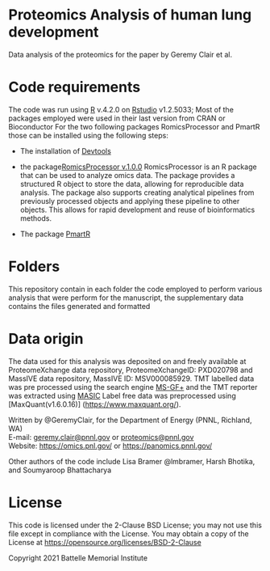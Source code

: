 # Proteomics Analysis of human lung development
Data analysis of the proteomics for the paper by Geremy Clair et al.

# Code requirements
The code was run using [R](https://cloud.r-project.org) v.4.2.0 on [Rstudio](https://rstudio.com) v1.2.5033; 
Most of the packages employed were used in their last version from CRAN or Bioconductor
For the two following packages RomicsProcessor and PmartR those can be installed using the following steps:

- The installation of [Devtools](https://cran.r-project.org/web/packages/devtools/index.html)

- the package[RomicsProcessor v.1.0.0](https://github.com/PNNL-Comp-Mass-Spec/RomicsProcessor/blob/master/RomicsProcessor_1.0.0.tar.gz) RomicsProcessor is an R package that can be used to analyze omics data. The package provides a structured R object to store the data, allowing for reproducible data analysis. The package also supports creating analytical pipelines from previously processed objects and applying these pipeline to other objects. This allows for rapid development and reuse of bioinformatics methods.

- The package [PmartR](https://github.com/pmartR/pmartR])

# Folders
This repository contain in each folder the code employed to perform various analysis that were perform for the manuscript, the supplementary data contains the files generated and formatted

# Data origin
The data used for this analysis was deposited on and freely available at ProteomeXchange data repository, ProteomeXchangeID: PXD020798 and MassIVE data repository, MassIVE ID: MSV000085929.
TMT labelled data was pre processed using the search engine [MS-GF+](https://github.com/MSGFPlus/msgfplus) and the TMT reporter was extracted using [MASIC](https://github.com/PNNL-Comp-Mass-Spec/MASIC/)
Label free data was preprocessed using [MaxQuant(v1.6.0.16)] (https://www.maxquant.org/).

Written by @GeremyClair, for the Department of Energy (PNNL, Richland, WA) \
E-mail: geremy.clair@pnnl.gov or proteomics@pnnl.gov \
Website: https://omics.pnl.gov/ or https://panomics.pnnl.gov/

Other authors of the code include Lisa Bramer @lmbramer, Harsh Bhotika, and Soumyaroop Bhattacharya

# License

This code is licensed under the 2-Clause BSD License; 
you may not use this file except in compliance with the License.  You may obtain 
a copy of the License at https://opensource.org/licenses/BSD-2-Clause

Copyright 2021 Battelle Memorial Institute

